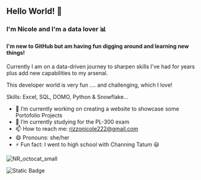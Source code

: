 ## Hello World! 🤗

### I'm Nicole and I'm a data lover 📊

#### I'm new to GitHub but am having fun digging around and learning new things!

Currently I am on a data-driven journey to sharpen skills I've had for years plus add new capabilities to my arsenal. 

This developer world is very fun .... and challenging, which I love! 

Skills: Excel, SQL, DOMO, Python & Snowflake... 

- 🔭 I’m currently working on creating a website to showcase some Portofolio Projects
- 🌱 I’m currently studying for the PL-300 exam 
- 📫 How to reach me: rizzonicole222@gmail.com
- 😄 Pronouns: she/her
- ⚡ Fun fact: I went to high school with Channing Tatum 😃


![NR_octocat_small](https://github.com/user-attachments/assets/37067a87-e95e-4bd3-b4de-7be1c87ec9a7)

![Static Badge](https://img.shields.io/badge/visitor%20count%20-%20%23A37D98%20?style=for-the-badge&logo=github)



